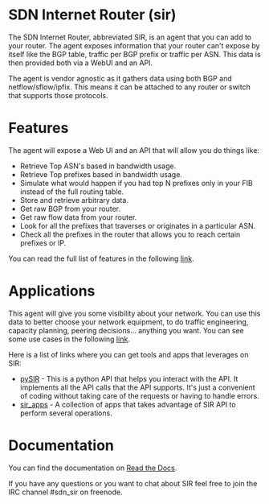 SDN Internet Router (sir)
=========================

The SDN Internet Router, abbreviated SIR, is an agent that you can add to your router. The agent exposes information that your router can't expose by itself like the BGP table, traffic per BGP prefix or traffic per ASN. This data is then provided both via a WebUI and an API.

The agent is vendor agnostic as it gathers data using both BGP and netflow/sflow/ipfix. This means it can be attached to any router or switch that supports those protocols.

Features
========

The agent will expose a Web UI and an API that will allow you do things like:

* Retrieve Top ASN's based in bandwidth usage.
* Retrieve Top prefixes based in bandwidth usage.
* Simulate what would happen if you had top N prefixes only in your FIB instead of the full routing table.
* Store and retrieve arbitrary data.
* Get raw BGP from your router.
* Get raw flow data from your router.
* Look for all the prefixes that traverses or originates in a particular ASN.
* Check all the prefixes in the router that allows you to reach certain prefixes or IP.

You can read the full list of features in the following [link](http://sdn-internet-router-sir.readthedocs.org/en/latest/features/index.html).

Applications
============

This agent will give you some visibility about your network. You can use this data to better choose your network equipment, to do traffic engineering, capacity planning, peering decisions... anything you want. You can see some use cases in the following [link](http://sdn-internet-router-sir.readthedocs.org/en/latest/use_cases/index.html).

Here is a list of links where you can get tools and apps that leverages on SIR:

* [pySIR](https://github.com/dbarrosop/pySIR) - This is a python API that helps you interact with the API. It implements all the API calls that the API supports. It's just a convenient of coding without taking care of the requests or having to handle errors.
* [sir_apps](https://github.com/dbarrosop/sir_apps) - A collection of apps that takes advantage of SIR API to perform several operations.

Documentation
=============

You can find the documentation on [Read the Docs](http://sdn-internet-router-sir.readthedocs.org/en/latest/).

If you have any questions or you want to chat about SIR feel free to join the IRC channel #sdn_sir on freenode.
